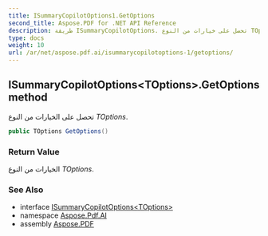 ```yaml
---
title: ISummaryCopilotOptions1.GetOptions
second_title: Aspose.PDF for .NET API Reference
description: طريقة ISummaryCopilotOptions. تحصل على خيارات من النوع TOptions
type: docs
weight: 10
url: /ar/net/aspose.pdf.ai/isummarycopilotoptions-1/getoptions/
---
```

## ISummaryCopilotOptions&lt;TOptions&gt;.GetOptions method

تحصل على الخيارات من النوع *TOptions*.

```csharp
public TOptions GetOptions()
```

### Return Value

الخيارات من النوع *TOptions*.

### See Also

* interface [ISummaryCopilotOptions&lt;TOptions&gt;](../)
* namespace [Aspose.Pdf.AI](../../../aspose.pdf.ai/)
* assembly [Aspose.PDF](../../../)